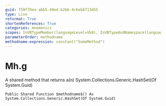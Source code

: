 ```yaml
---
guid: f59f78ea-abb5-49ed-b2bb-4c6eb8713455
type: Live
reformat: True
shortenReferences: True
categories: mnemonics
scopes: InVBTypeMember(languageLevel=Vb8), InVBTypeAndNamespace(languageLevel=Vb8)
parameterOrder: methodname
methodname-expression: constant("SomeMethod")
---
```


# Mh.g

A shared method that returns a(n) System.Collections.Generic.HashSet(Of System.Guid)

```
Public Shared Function $methodname$() As System.Collections.Generic.HashSet(Of System.Guid)
```
